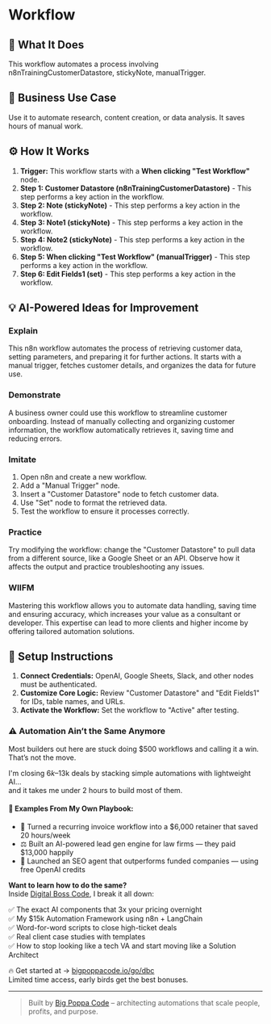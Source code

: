 # Workflow

## 🚀 What It Does
This workflow automates a process involving n8nTrainingCustomerDatastore, stickyNote, manualTrigger.

## 💼 Business Use Case
Use it to automate research, content creation, or data analysis. It saves hours of manual work.

## ⚙️ How It Works
1.  **Trigger:** This workflow starts with a **When clicking "Test Workflow"** node.
2. **Step 1: Customer Datastore (n8nTrainingCustomerDatastore)** - This step performs a key action in the workflow.
3. **Step 2: Note (stickyNote)** - This step performs a key action in the workflow.
4. **Step 3: Note1 (stickyNote)** - This step performs a key action in the workflow.
5. **Step 4: Note2 (stickyNote)** - This step performs a key action in the workflow.
6. **Step 5: When clicking "Test Workflow" (manualTrigger)** - This step performs a key action in the workflow.
7. **Step 6: Edit Fields1 (set)** - This step performs a key action in the workflow.

## 💡 AI-Powered Ideas for Improvement
### Explain
This n8n workflow automates the process of retrieving customer data, setting parameters, and preparing it for further actions. It starts with a manual trigger, fetches customer details, and organizes the data for future use.

### Demonstrate
A business owner could use this workflow to streamline customer onboarding. Instead of manually collecting and organizing customer information, the workflow automatically retrieves it, saving time and reducing errors.

### Imitate
1. Open n8n and create a new workflow.
2. Add a "Manual Trigger" node.
3. Insert a "Customer Datastore" node to fetch customer data.
4. Use "Set" node to format the retrieved data.
5. Test the workflow to ensure it processes correctly.

### Practice
Try modifying the workflow: change the "Customer Datastore" to pull data from a different source, like a Google Sheet or an API. Observe how it affects the output and practice troubleshooting any issues.

### WIIFM
Mastering this workflow allows you to automate data handling, saving time and ensuring accuracy, which increases your value as a consultant or developer. This expertise can lead to more clients and higher income by offering tailored automation solutions.

## 🔧 Setup Instructions
1. **Connect Credentials:** OpenAI, Google Sheets, Slack, and other nodes must be authenticated.
2. **Customize Core Logic:** Review "Customer Datastore" and "Edit Fields1" for IDs, table names, and URLs.
3. **Activate the Workflow:** Set the workflow to "Active" after testing.

### ⚠️ Automation Ain’t the Same Anymore

Most builders out here are stuck doing $500 workflows and calling it a win.  
That’s not the move.  

I'm closing $6k–$13k deals by stacking simple automations with lightweight AI...  
and it takes me under 2 hours to build most of them.

#### 🧠 Examples From My Own Playbook:
- 🔁 Turned a recurring invoice workflow into a $6,000 retainer that saved 20 hours/week  
- ⚖️ Built an AI-powered lead gen engine for law firms — they paid $13,000 happily  
- 🚀 Launched an SEO agent that outperforms funded companies — using free OpenAI credits  

**Want to learn how to do the same?**  
Inside [Digital Boss Code](https://bigpoppacode.io/go/dbc), I break it all down:

✅ The exact AI components that 3x your pricing overnight  
✅ My $15k Automation Framework using n8n + LangChain  
✅ Word-for-word scripts to close high-ticket deals  
✅ Real client case studies with templates  
✅ How to stop looking like a tech VA and start moving like a Solution Architect  

🔥 Get started at → [bigpoppacode.io/go/dbc](https://bigpoppacode.io/go/dbc)  
Limited time access, early birds get the best bonuses.

---
> Built by [Big Poppa Code](https://bigpoppacode.io) – architecting automations that scale people, profits, and purpose.
